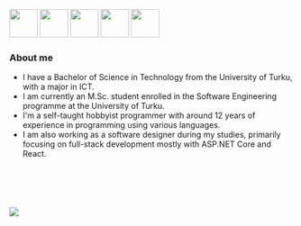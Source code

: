 <link rel="stylesheet" href="https://cdn.jsdelivr.net/gh/devicons/devicon@v2.15.1/devicon.min.css">

<div align="left">
    <img src="https://cdn.jsdelivr.net/gh/devicons/devicon/icons/typescript/typescript-original.svg" height="50" />
    <img src="https://cdn.jsdelivr.net/gh/devicons/devicon/icons/csharp/csharp-original.svg" height="50" />
    <img src="https://cdn.jsdelivr.net/gh/devicons/devicon/icons/python/python-original.svg" height="50" />
    <img src="https://cdn.jsdelivr.net/gh/devicons/devicon/icons/html5/html5-original.svg" height="50" />
    <img src="https://cdn.jsdelivr.net/gh/devicons/devicon/icons/css3/css3-original.svg" height="50" />
</div>

### About me
* I have a Bachelor of Science in Technology from the University of Turku, with a major in ICT. 
* I am currently an M.Sc. student enrolled in the Software Engineering programme at the University of Turku.
* I'm a self-taught hobbyist programmer with around 12 years of experience in programming using various languages.
* I am also working as a software designer during my studies, primarily focusing on full-stack development mostly with ASP.NET Core and React.

<br>

<div align="left" style="margin-top: 4em">
    <img src="https://github-readme-stats.vercel.app/api/top-langs?username=tnikfi&layout=compact&theme=dark"/>
</div>
